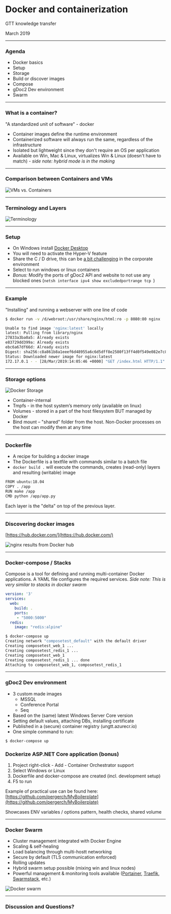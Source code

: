 # Docker and containerization

GTT knowledge transfer

March 2019

---

### Agenda

- Docker basics
- Setup
- Storage
- Build or discover images
- Compose
- gDoc2 Dev environment
- Swarm

---

### What is a container?

"A standardized unit of software" - docker

- Container images define the runtime environment
- Containerized software will always run the same, regardless of the infrastructure
- Isolated but lightweight since they don't require an OS per application
- Available on Win, Mac & Linux, virtualizes Win & Linux (doesn't have to match) - _side note: hybrid mode is in the making_

---

### Comparison between Containers and VMs

![](assets/vm-vs-container.png "VMs vs. Containers")

---

### Terminology and Layers

![](assets/terminology.png "Terminology")

---

### Setup

- On Windows install [Docker Desktop](https://hub.docker.com/editions/community/docker-ce-desktop-windows)
- You will need to activate the Hyper-V feature
- Share the C / D drive, this can be [a bit challenging](https://tomssl.com/2018/01/11/sharing-your-c-drive-with-docker-for-windows-when-using-azure-active-directory-azuread-aad/) in the corporate environment
- Select to run windows or linux containers
- _Bonus:_ Modify the ports of gDoc2 API and website to not use any blocked ones (`netsh interface ipv4 show excludedportrange tcp
`)

---

### Example

"Installing" and running a webserver with one line of code

```bash
$ docker run -v /d/webroot:/usr/share/nginx/html:ro -p 8080:80 nginx
```

```bash
Unable to find image 'nginx:latest' locally
latest: Pulling from library/nginx
27833a3ba0a5: Already exists
e83729dd399a: Already exists
ebc6a67df66d: Already exists
Digest: sha256:c8a861b8a1eeef6d48955a6c6d5dff8e2580f13ff4d0f549e082e7c82a8617a2
Status: Downloaded newer image for nginx:latest
172.17.0.1 - - [28/Mar/2019:14:05:46 +0000] "GET /index.html HTTP/1.1" 304 0 "-" "Mozilla/5.0 (Windows NT 10.0; Win64; x64) AppleWebKit/537.36 (KHTML, like Gecko) Chrome/72.0.3626.121 Safari/537.36" "-"
```

---

### Storage options 

![](assets/docker-storage.png "Docker Storage")

- Container-internal
- Tmpfs - in the host system’s memory only (available on linux)
- Volumes - stored in a part of the host filesystem BUT managed by Docker
- Bind mount – "shared" folder from the host. Non-Docker processes on the host can modify them at any time

---

### Dockerfile

- A recipe for building a docker image
- The Dockerfile is a textfile with commands similar to a batch file
- `docker build .` will execute the commands, creates (read-only) layers and resulting (writable) image

```bash
FROM ubuntu:18.04
COPY . /app
RUN make /app
CMD python /app/app.py
```

Each layer is the "delta" on top of the previous layer.

---

### Discovering docker images

[https://hub.docker.com/](https://hub.docker.com/)

![](assets/docker-hub.png "nginx results from Docker hub")

---

### Docker-compose / Stacks

Compose is a tool for defining and running multi-container Docker applications. A YAML file configures the required services. _Side note: This is very similar to stacks in docker swarm_

```yaml
version: '3'
services:
  web:
    build: .
    ports:
     - "5000:5000"
  redis:
    image: "redis:alpine"
```

```bash
$ docker-compose up
Creating network "composetest_default" with the default driver
Creating composetest_web_1 ...
Creating composetest_redis_1 ...
Creating composetest_web_1
Creating composetest_redis_1 ... done
Attaching to composetest_web_1, composetest_redis_1
```

---

### gDoc2 Dev environment

- 3 custom made images
  - MSSQL
  - Conference Portal
  - Seq
- Based on the (same) latest Windows Server Core version
- Setting default values, attaching DBs, installing certificate
- Published in a (secure) container registry (ungtt.azurecr.io)
- One simple command to run:

```bash
$ docker-compose up
```

### Dockerize ASP.NET Core application (bonus)

1) Project right-click - Add - Container Orchestrator support
2) Select Windows or Linux
3) Dockerfile and docker-compose are created (incl. development setup)
4) F5 to run

Example of practical use can be found here: 
[https://github.com/pergerch/MyBoilerplate](https://github.com/pergerch/MyBoilerplate)

Showcases ENV variables / options pattern, health checks, shared volume

---

### Docker Swarm

- Cluster management integrated with Docker Engine
- Scaling & self-healing
- Load balancing through multi-hostt networking
- Secure by default (TLS communication enforced)
- Rolling updates
- Hybrid swarm setup possible (mixing win and linux nodes)
- Powerful management & monitoring tools available ([Portainer](https://www.portainer.io/), [Traefik](https://traefik.io/), [Swarmstack](https://github.com/swarmstack/swarmstack), etc.)

![](assets/swarm.png "Docker swarm")

---

### Discussion and Questions?